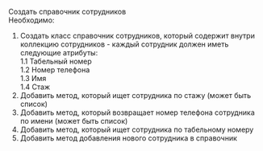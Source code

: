 Создать справочник сотрудников  
Необходимо:  
1. Создать класс справочник сотрудников, который содержит внутри
коллекцию сотрудников - каждый сотрудник должен иметь следующие атрибуты:  
1.1 Табельный номер  
1.2 Номер телефона  
1.3 Имя  
1.4 Стаж    
2. Добавить метод, который ищет сотрудника по стажу (может быть список)
3. Добавить метод, который возвращает номер телефона сотрудника по имени (может быть список)
4. Добавить метод, который ищет сотрудника по табельному номеру
5. Добавить метод добавления нового сотрудника в справочник
